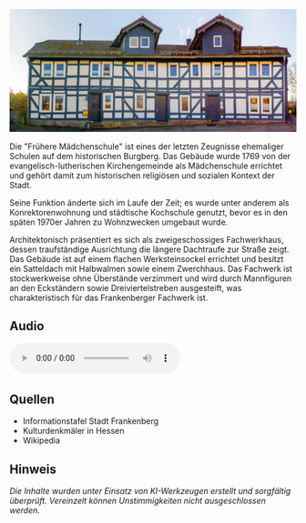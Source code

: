![Frühere Mädchenschule](./images/frankenberg/p07.jpg#pano)

Die "Frühere Mädchenschule" ist eines der letzten Zeugnisse ehemaliger Schulen auf dem historischen Burgberg. Das Gebäude wurde 1769 von der evangelisch-lutherischen Kirchengemeinde als Mädchenschule errichtet und gehört damit zum historischen religiösen und sozialen Kontext der Stadt.

Seine Funktion änderte sich im Laufe der Zeit; es wurde unter anderem als Konrektorenwohnung und städtische Kochschule genutzt, bevor es in den späten 1970er Jahren zu Wohnzwecken umgebaut wurde.

Architektonisch präsentiert es sich als zweigeschossiges Fachwerkhaus, dessen traufständige Ausrichtung die längere Dachtraufe zur Straße zeigt. Das Gebäude ist auf einem flachen Werksteinsockel errichtet und besitzt ein Satteldach mit Halbwalmen sowie einem Zwerchhaus. Das Fachwerk ist stockwerkweise ohne Überstände verzimmert und wird durch Mannfiguren an den Eckständern sowie Dreiviertelstreben ausgesteift, was charakteristisch für das Frankenberger Fachwerk ist.

## Audio

<audio controls>
  <source src="locales/frankenberg/de/p7.mp3" type="audio/mpeg">
  Dein Browser unterstützt kein Audioelement.
</audio>

## Quellen

- Informationstafel Stadt Frankenberg
- Kulturdenkmäler in Hessen
- Wikipedia

## Hinweis

_Die Inhalte wurden unter Einsatz von KI-Werkzeugen erstellt und sorgfältig überprüft. Vereinzelt können Unstimmigkeiten nicht ausgeschlossen werden._